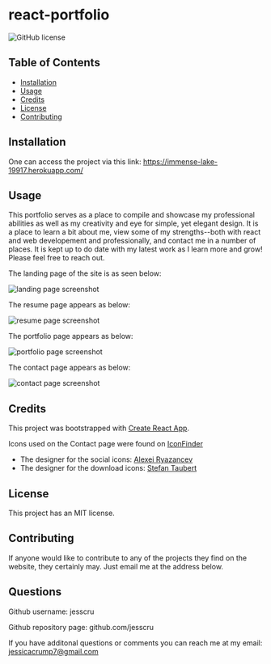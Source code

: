 # react-portfolio

![GitHub license](https://img.shields.io/badge/license-MIT-blue.svg)

## Table of Contents 

* [Installation](#installation)
* [Usage](#usage)
* [Credits](#credits)
* [License](#license)
* [Contributing](#contributing)

## Installation

One can access the project via this link: https://immense-lake-19917.herokuapp.com/

## Usage 

This portfolio serves as a place to compile and showcase my professional abilities as well as my creativity and eye for simple, yet elegant design. It is a place to learn a bit about me, view some of my strengths--both with react and web developement and professionally, and contact me in a number of places. It is kept up to do date with my latest work as I learn more and grow! Please feel free to reach out. 

The landing page of the site is as seen below:

![landing page screenshot]("./src/assets/images/home-screenshot")

The resume page appears as below:

![resume page screenshot]("./src/assets/images/Resume-screenshot")

The portfolio page appears as below:

![portfolio page screenshot]("./src/assets/images/portfolio-screenshot")

The contact page appears as below:

![contact page screenshot]("./src/assets/images/contact-screeshot.png")


## Credits

This project was bootstrapped with [Create React App](https://github.com/facebook/create-react-app).

Icons used on the Contact page were found on [IconFinder](https://www.iconfinder.com) 
* The designer for the social icons: [Alexei Ryazancev](https://www.iconfinder.com/GlumPix)
* The designer for the download icons: [Stefan Taubert](https://www.iconfinder.com/stefantaubert)

## License

This project has an MIT license. 

## Contributing

If anyone would like to contribute to any of the projects they find on the website, they certainly may. Just email me at the address below. 

## Questions 

Github username: jesscru

Github repository page: github.com/jesscru

If you have additonal questions or comments you can reach me at my email: jessicacrump7@gmail.com
